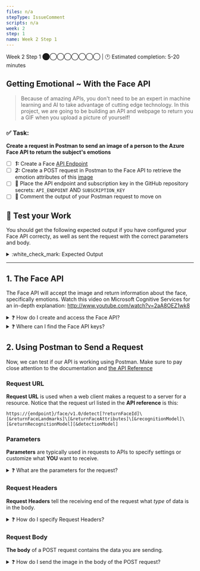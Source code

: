 ```yaml
---
files: n/a
stepType: IssueComment
scripts: n/a
week: 2
step: 1
name: Week 2 Step 1
---
```

Week 2 Step 1 ⬤◯◯◯◯◯◯◯ | 🕐 Estimated completion: 5-20 minutes

## Getting Emotional ~ With the Face API

> Because of amazing APIs, you don't need to be an expert in machine learning and AI to take advantage of cutting edge technology. In this project, we are going to be building an API and webpage to return you a GIF when you upload a picture of yourself!

### ✅ Task:

**Create a request in Postman to send an image of a person to the Azure Face API to return the subject's emotions**
- [ ] ***1:*** Create a Face [API Endpoint](https://smartbear.com/learn/performance-monitoring/api-endpoints/#:~:text=For%20APIs%2C%20an%20endpoint%20can,to%20carry%20out%20their%20function.&text=The%20place%20that%20APIs%20send,lives%2C%20is%20called%20an%20endpoint.)
- [ ] ***2:*** Create a POST request in Postman to the Face API to retrieve the emotion attributes of this [image](https://images.unsplash.com/photo-1507003211169-0a1dd7228f2d?ixid=MnwxMjA3fDB8MHxwaG90by1wYWdlfHx8fGVufDB8fHx8&ixlib=rb-1.2.1&auto=format&fit=crop&w=934&q=80)
- [ ] 🚀 Place the API endpoint and subscription key in the GitHub repository secrets: `API_ENDPOINT` AND `SUBSCRIPTION_KEY`
- [ ] 🚀 Comment the output of your Postman request to move on

## 🚧 Test your Work
You should get the following expected output if you have configured your Face API correcty, as well as sent the request with the correct parameters and body.

<details>
<summary>:white_check_mark: Expected Output </summary>

```json
{
  "result": [
    {
      "faceId": "d25465d6-0c38-4417-8466-cabdd908e756",
      "faceRectangle": {
        "top": 313,
        "left": 210,
        "width": 594,
        "height": 594
      },
      "faceAttributes": {
        "emotion": {
          "anger": 0,
          "contempt": 0,
          "disgust": 0,
          "fear": 0,
          "happiness": 1,
          "neutral": 0,
          "sadness": 0,
          "surprise": 0
        }
      }
    }
  ]
}
```
</details>

--- 

## 1. The Face API 

The Face API will accept the image and return information about the face, specifically emotions. Watch this video on Microsoft Cognitive Services for an in-depth explanation: http://www.youtube.com/watch?v=2aA8OEZ1wk8 

<details>
<summary>❓ How do I create and access the Face API?</summary>
</br>

1. Log into your Azure portal
2. Navigate to **Create a Resource**, the **AI + Machine Learning** tab on the left, and finally select **Face** and fill out the necessary information
3. Record and save the API endpoint and [subscription key](https://docs.microsoft.com/en-us/azure/api-management/api-management-subscriptions)
4. Place the API endpoint and subscrition key in the GitHub repository secrets: `API_ENDPOINT` AND `SUBSCRIPTION_KEY`
    * These keys will be used in the Azure function to give access to this API

<br>

</details>
<details>
<summary>❓ Where can I find the Face API keys?</summary>
 </br>

1. Navigate to the home page on the Micrsoft Azure portal (https://portal.azure.com/#home)
  <img width="1440" alt="Screen Shot 2021-02-04 at 4 00 33 PM" src="https://user-images.githubusercontent.com/28051494/106971033-edac0000-6702-11eb-8243-1b5c2318f76d.png">

2. Click on the resource you need the keys for
  <img width="1438" alt="Screen Shot 2021-02-04 at 4 00 49 PM" src="https://user-images.githubusercontent.com/28051494/106971035-ef75c380-6702-11eb-965b-c3ef7b5a7574.png">

3. On the left menu bar, locate the Resource Management section and click on "Keys and Endpoint"
  <img width="1440" alt="Screen Shot 2021-02-04 at 12 26 36 PM" src="https://user-images.githubusercontent.com/28051494/121618965-986b5c80-ca1c-11eb-8216-bd7347fb359a.png">

<br>
</details>

## 2. Using Postman to Send a Request

Now, we can test if our API is working using Postman. Make sure to pay close attention to the documentation and [the API Reference](https://westus.dev.cognitive.microsoft.com/docs/services/563879b61984550e40cbbe8d/operations/563879b61984550f30395236)

### Request URL
**Request URL** is used when a web client makes a request to a server for a resource. Notice that the request url listed in the **API reference** is this:

`https://{endpoint}/face/v1.0/detect[?returnFaceId]\[&returnFaceLandmarks]\[&returnFaceAttributes]\[&recognitionModel]\[&returnRecognitionModel][&detectionModel]`

### Parameters

**Parameters** are typically used in requests to APIs to specify settings or customize what **YOU** want to receive.

<details>
<summary>❓ What are the parameters for the request?</summary>
</br>

The Request URL has the following parameters in [ ]:
* [?returnFaceId]
* [&returnFaceLandmarks]
* [&returnFaceAttributes]
* [&recognitionModel]
* [&returnRecognitionModel]
* [&detectionModel]

Important things to note:
- All of the bracketed sections represent possible request parameters
  - Read through **Request Parameters** section carefully
  - How can we specify that we want to get the emotion data?
- All of the parameters are **optional**
  - We can delete the parameters we don't need in our request
  - Your **request URL** only requres one parameter, with a specific value
- Between `detect` and your parameter, add `?`
- *If you had more than one parameter,* you would need to place `&` between each (but not between `detect` and your first parameter)
  - Since we only have one parameter, no `&` are needed


:bulb: [**All of this is located in the documentation! Find this section to read more:**](https://westus.dev.cognitive.microsoft.com/docs/services/563879b61984550e40cbbe8d/operations/563879b61984550f30395236)
![image](https://user-images.githubusercontent.com/69332964/119398425-8613c380-bca5-11eb-9cb3-575b6b0e3ee7.png)

</details>

### Request Headers

**Request Headers** tell the receiving end of the request what *type* of data is in the body.

<details>
<summary>❓ How do I specify Request Headers?</summary>

- Go back to the Face API documentation [here](https://westus.dev.cognitive.microsoft.com/docs/services/563879b61984550e40cbbe8d/operations/563879b61984550f30395236), and find the **Request headers** section.
  - The `Content-Type`  header should be set to`application/octet-stream`. This specifies a binary file.
  - The `Ocp-Apim-Subscription-Key` header should be set to one of your two keys from your Face API resource.
  - Request headers are **not** part of the request URL. They are specified in the Postman headers tab:
  <img width="1085" alt="Screen Shot 2021-05-27 at 6 33 07 PM" src="https://user-images.githubusercontent.com/70852990/119905314-03476e80-bf1a-11eb-8354-0a32485cfcd7.png">

</details>

### Request Body
**The body** of a POST request contains the data you are sending.

<details>
<summary>❓ How do I send the image in the body of the POST request?</summary>
</br>

Go to the **body** tab of your Postman request and select **binary**:

<img width="1085" alt="Screen Shot 2021-05-27 at 6 37 53 PM" src="https://user-images.githubusercontent.com/70852990/119905640-a7311a00-bf1a-11eb-8b39-d891638e5e42.png">

Next, just upload the [image](https://images.unsplash.com/photo-1507003211169-0a1dd7228f2d?ixid=MnwxMjA3fDB8MHxwaG90by1wYWdlfHx8fGVufDB8fHx8&ixlib=rb-1.2.1&auto=format&fit=crop&w=934&q=80) and send your POST request.

</details>
